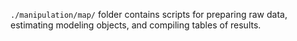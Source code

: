`./manipulation/map/` folder contains scripts for preparing raw data, estimating modeling objects, and compiling tables of results. 

